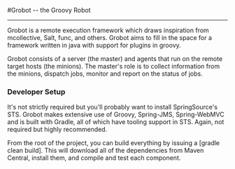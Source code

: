 
#Grobot -- the Groovy Robot

***

Grobot is a remote execution framework which draws inspiration from mcollective, Salt, func, and others. Grobot aims to fill in the space for a framework written in java with support for plugins in groovy. 

Grobot consists of a server (the master) and agents that run on the remote target hosts (the minions). The master's role is to collect information from the minions, dispatch jobs, monitor and report on the status of jobs.
 
### Developer Setup
It's not strictly required but you'll probably want to install SpringSource's STS. Grobot makes extensive use of Groovy, Spring-JMS, Spring-WebMVC and is built with Gradle, all of which have tooling support in STS.  Again, not required but highly recommended.

From the root of the project, you can build everything by issuing a [gradle clean build]. This will download all of the dependencies from Maven Central, install them, and compile and test each component.

